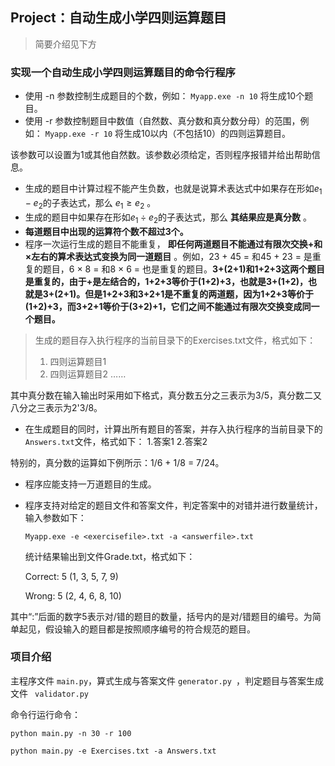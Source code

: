 ## Project：自动生成小学四则运算题目

> 简要介绍见下方

### **实现一个自动生成小学四则运算题目的命令行程序**

* 使用 -n 参数控制生成题目的个数，例如：
  `Myapp.exe -n 10` 将生成10个题目。
* 使用 -r 参数控制题目中数值（自然数、真分数和真分数分母）的范围，例如：
  `Myapp.exe -r 10` 将生成10以内（不包括10）的四则运算题目。

该参数可以设置为1或其他自然数。该参数必须给定，否则程序报错并给出帮助信息。

* 生成的题目中计算过程不能产生负数，也就是说算术表达式中如果存在形如$e_1 − e_2$的子表达式，那么 $e_1 ≥ e_2$ 。
* 生成的题目中如果存在形如$e_1 ÷ e_2$的子表达式，那么 ****其结果应是真分数**** 。
* ****每道题目中出现的运算符个数不超过3个。****
* 程序一次运行生成的题目不能重复， ****即任何两道题目不能通过有限次交换+和×左右的算术表达式变换为同一道题目**** 。例如，23 + 45 = 和45 + 23 = 是重复的题目，6 × 8 = 和8 × 6 = 也是重复的题目。****3+(2+1)和1+2+3这两个题目是重复的，由于+是左结合的，1+2+3等价于(1+2)+3，也就是3+(1+2)，也就是3+(2+1)。但是1+2+3和3+2+1是不重复的两道题，因为1+2+3等价于(1+2)+3，而3+2+1等价于(3+2)+1，它们之间不能通过有限次交换变成同一个题目。****

> 生成的题目存入执行程序的当前目录下的Exercises.txt文件，格式如下：
>
> 1. 四则运算题目1
> 2. 四则运算题目2
>    ……

其中真分数在输入输出时采用如下格式，真分数五分之三表示为3/5，真分数二又八分之三表示为2'3/8。

* 在生成题目的同时，计算出所有题目的答案，并存入执行程序的当前目录下的 `Answers.txt`文件，格式如下：
  1.答案1
  2.答案2

特别的，真分数的运算如下例所示：1/6 + 1/8 = 7/24。

* 程序应能支持一万道题目的生成。
* 程序支持对给定的题目文件和答案文件，判定答案中的对错并进行数量统计，输入参数如下：

  `Myapp.exe -e <exercisefile>.txt -a <answerfile>.txt`

  统计结果输出到文件Grade.txt，格式如下：

  Correct: 5 (1, 3, 5, 7, 9)

  Wrong: 5 (2, 4, 6, 8, 10)

其中“:”后面的数字5表示对/错的题目的数量，括号内的是对/错题目的编号。为简单起见，假设输入的题目都是按照顺序编号的符合规范的题目。

### 项目介绍

主程序文件  `main.py`，算式生成与答案文件 `generator.py `，判定题目与答案生成文件 ` validator.py`

命令行运行命令：

`python main.py -n 30 -r 100`

`python main.py -e Exercises.txt -a Answers.txt`
